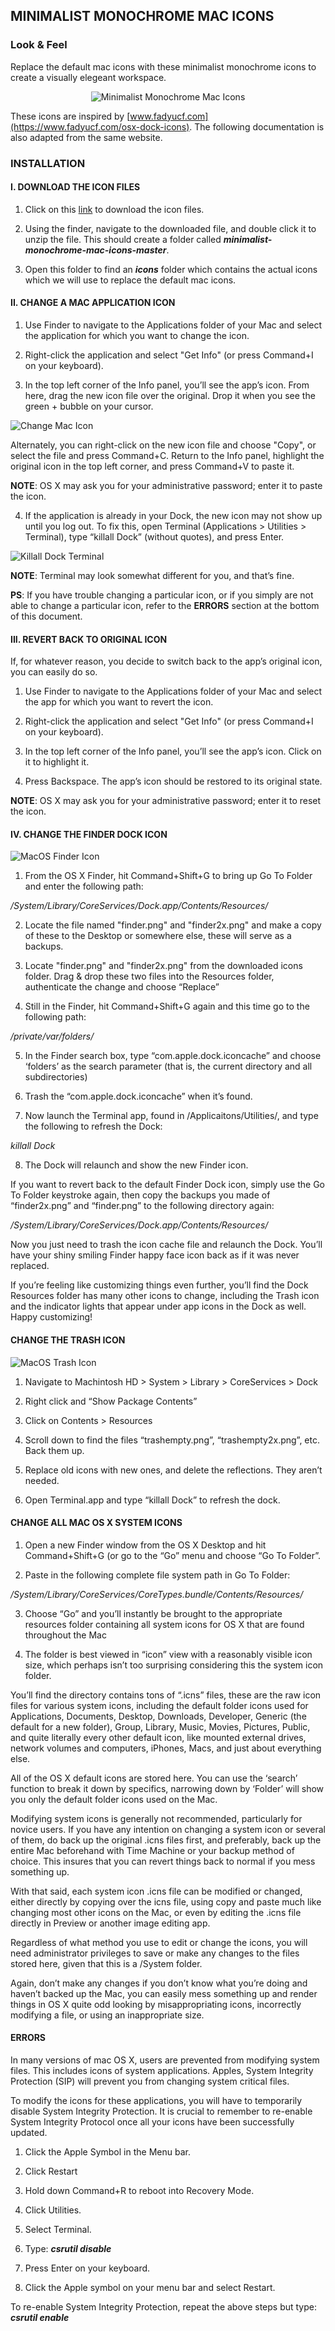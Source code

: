 ## MINIMALIST MONOCHROME MAC ICONS

### Look & Feel
Replace the default mac icons with these minimalist monochrome icons to create a visually elegeant workspace.

<p align="center">
<img alt="Minimalist Monochrome Mac Icons" src="images/Desktop.png"/>
</p>


These icons are inspired by [www.fadyucf.com](https://www.fadyucf.com/osx-dock-icons). The following documentation is also adapted from the same website.

### INSTALLATION

#### I. DOWNLOAD THE ICON FILES

1. Click on this [link](https://github.com/amanchokshi/minimalist-monochrome-mac-icons/archive/master.zip) to download the icon files.

1. Using the finder, navigate to the downloaded file, and double click it to unzip the file.  This should create a folder called _**minimalist-monochrome-mac-icons-master**_.

1. Open this folder to find an _**icons**_ folder which contains the actual icons which we will use to replace the default mac icons.

#### II. CHANGE A MAC APPLICATION ICON

1. Use Finder to navigate to the Applications folder of your Mac and select the application for which you want to change the icon.

2. Right-click the application and select "Get Info" (or press Command+I on your keyboard).

3. In the top left corner of the Info panel, you’ll see the app’s icon. From here, drag the new icon file over the original. Drop it when you see the green + bubble on your cursor.

 <p align="left">
<img alt="Change Mac Icon" src="images/Change-icon.png"/>
</p>

Alternately, you can right-click on the new icon file and choose "Copy", or select the file and press Command+C. Return to the Info panel, highlight the original icon in the top left corner, and press Command+V to paste it.

 **NOTE**: OS X may ask you for your administrative password; enter it to paste the icon.

4. If the application is already in your Dock, the new icon may not show up until you log out. To fix this, open Terminal (Applications > Utilities > Terminal), type “killall Dock” (without quotes), and press Enter.

 <p align="left">
<img alt="Killall Dock Terminal" src="images/Killall-dock.png"/>

 **NOTE**: Terminal may look somewhat different for you, and that’s fine.

**PS**: If you have trouble changing a particular icon, or if you simply are not able to change a particular icon, refer to the **ERRORS** section at the bottom of this document.

#### III. REVERT BACK TO ORIGINAL ICON

If, for whatever reason, you decide to switch back to the app’s original icon, you can easily do so.

1. Use Finder to navigate to the Applications folder of your Mac and select the app for which you want to revert the icon.

2. Right-click the application and select "Get Info" (or press Command+I on your keyboard).

3. In the top left corner of the Info panel, you’ll see the app’s icon. Click on it to highlight it.

4. Press Backspace. The app’s icon should be restored to its original state.

  **NOTE**: OS X may ask you for your administrative password; enter it to reset the icon.

#### IV. CHANGE THE FINDER DOCK ICON
<p align="left">
<img alt="MacOS Finder Icon" src="images/Finder.png"/>

1. From the OS X Finder, hit Command+Shift+G to bring up Go To Folder and enter the following path:

 */System/Library/CoreServices/Dock.app/Contents/Resources/*

 2. Locate the file named "finder.png" and "finder2x.png" and make a copy of these to the Desktop or somewhere else, these will serve as a backups.

3. Locate "finder.png" and "finder2x.png" from the downloaded icons folder. Drag & drop these two files into the  Resources folder, authenticate the change and choose “Replace”

4. Still in the Finder, hit Command+Shift+G again and this time go to the following path:

 */private/var/folders/*

 5. In the Finder search box, type “com.apple.dock.iconcache” and choose ‘folders’ as the search parameter (that is, the current directory and all subdirectories)

 6. Trash the “com.apple.dock.iconcache” when it’s found.

 7. Now launch the Terminal app, found in /Applicaitons/Utilities/, and type the following to refresh the Dock:

 *killall Dock*

 8. The Dock will relaunch and show the new Finder icon.

If you want to revert back to the default Finder Dock icon, simply use the Go To Folder keystroke again, then copy the backups you made of “finder2x.png” and “finder.png” to the following directory again:

 */System/Library/CoreServices/Dock.app/Contents/Resources/*

Now you just need to trash the icon cache file and relaunch the Dock. You’ll have your shiny smiling Finder happy face icon back as if it was never replaced.

If you’re feeling like customizing things even further, you’ll find the Dock Resources folder has many other icons to change, including the Trash icon and the indicator lights that appear under app icons in the Dock as well. Happy customizing!

#### CHANGE THE TRASH ICON
<p align="left">
<img alt="MacOS Trash Icon" src="images/Trash.png"/>

1. Navigate to Machintosh HD > System > Library > CoreServices > Dock

2. Right click and “Show Package Contents”

3. Click on Contents > Resources

4. Scroll down to find the files “trashempty.png”, “trashempty2x.png”, etc. Back them up.

5. Replace old icons with new ones, and delete the reflections. They aren’t needed.

6. Open Terminal.app and type “killall Dock” to refresh the dock.

#### CHANGE ALL MAC OS X SYSTEM ICONS

1. Open a new Finder window from the OS X Desktop and hit Command+Shift+G (or go to the “Go” menu and choose “Go To Folder”.

2. Paste in the following complete file system path in Go To Folder:

 */System/Library/CoreServices/CoreTypes.bundle/Contents/Resources/*

3. Choose “Go” and you’ll instantly be brought to the appropriate resources folder containing all system icons for OS X that are found throughout the Mac 

4. The folder is best viewed in “icon” view with a reasonably visible icon size, which perhaps isn’t too surprising considering this the system icon folder.

You’ll find the directory contains tons of “.icns” files, these are the raw icon files for various system icons, including the default folder icons used for Applications, Documents, Desktop, Downloads, Developer, Generic (the default for a new folder), Group, Library, Music, Movies, Pictures, Public, and quite literally every other default
icon, like mounted external drives, network volumes and computers, iPhones, Macs, and just about everything else.

All of the OS X default icons are stored here. You can use the ‘search’ function to break it down by specifics, narrowing down by ‘Folder’ will show you only the default folder icons used on the Mac.

Modifying system icons is generally not recommended, particularly for novice users. If you have any intention on changing a system icon or several of them, do back up the original .icns files first, and preferably, back up the entire Mac beforehand with Time Machine or your backup method of choice. This insures that you can revert things back to normal if you mess something up.

With that said, each system icon .icns file can be modified or changed, either directly by copying over the icns file, using copy and paste much like changing most other icons on the Mac, or even by editing the .icns file directly in Preview or another image editing app.

Regardless of what method you use to edit or change the icons, you will need administrator privileges to save or make any changes to the files stored here, given that this is a /System folder.

Again, don’t make any changes if you don’t know what you’re doing and haven’t backed up the Mac, you can easily mess something up and render things in OS X quite odd looking by misappropriating icons, incorrectly modifying a file, or using an inappropriate size.


#### ERRORS

In many versions of mac OS X, users are prevented from modifying system files. This includes icons of system applications. Apples, System Integrity Protection (SIP) will prevent you from changing system critical files.

To modify the icons for these applications, you will have to temporarily disable System Integrity Protection. It is crucial to remember to re-enable System Integrity Protocol once all your icons have been successfully updated.

1. Click the Apple Symbol in the Menu bar.

2. Click Restart

3. Hold down Command+R to reboot into Recovery Mode.

4. Click Utilities.

5. Select Terminal.

6. Type: __*csrutil disable*__

7. Press Enter on your keyboard.

8. Click the Apple symbol on your menu bar and select Restart.

To re-enable System Integrity Protection, repeat the above steps but type:
__*csrutil enable*__
